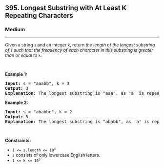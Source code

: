 <h2>395. Longest Substring with At Least K Repeating Characters</h2><h3>Medium</h3><hr><div><p>Given a string <code>s</code> and an integer <code>k</code>, return <em>the length of the longest substring of</em> <code>s</code> <em>such that the frequency of each character in this substring is greater than or equal to</em> <code>k</code>.</p>

<p>&nbsp;</p>
<p><strong>Example 1:</strong></p>

<pre><strong>Input:</strong> s = "aaabb", k = 3
<strong>Output:</strong> 3
<strong>Explanation:</strong> The longest substring is "aaa", as 'a' is repeated 3 times.
</pre>

<p><strong>Example 2:</strong></p>

<pre><strong>Input:</strong> s = "ababbc", k = 2
<strong>Output:</strong> 5
<strong>Explanation:</strong> The longest substring is "ababb", as 'a' is repeated 2 times and 'b' is repeated 3 times.
</pre>

<p>&nbsp;</p>
<p><strong>Constraints:</strong></p>

<ul>
	<li><code>1 &lt;= s.length &lt;= 10<sup>4</sup></code></li>
	<li><code>s</code> consists of only lowercase English letters.</li>
	<li><code>1 &lt;= k &lt;= 10<sup>5</sup></code></li>
</ul>
</div>